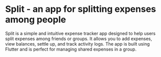 # Split - an app for splitting expenses among people 

Split is a simple and intuitive expense tracker app designed to help users split expenses among friends or groups. It allows you to add expenses, view balances, settle up, and track activity logs. The app is built using Flutter and is perfect for managing shared expenses in a group.
